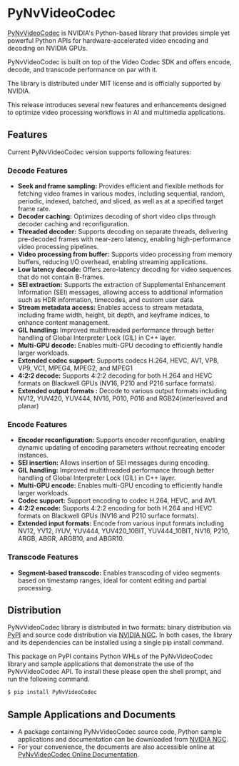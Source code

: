 # **PyNvVideoCodec**

[PyNvVideoCodec](https://docs.nvidia.com/video-technologies/pynvvideocodec/index.html) is NVIDIA's Python-based library that provides simple yet powerful Python APIs for hardware-accelerated video encoding and decoding on NVIDIA GPUs. 

PyNvVideoCodec is built on top of the Video Codec SDK and offers encode, decode, and transcode performance on par with it.

The library is distributed under MIT license and is officially supported by NVIDIA. 

This release introduces several new features and enhancements designed to optimize video processing workflows in AI and multimedia applications.

## **Features**

Current PyNvVideoCodec version supports following features:

### **Decode Features**

* **Seek and frame sampling:** Provides efficient and flexible methods for fetching video frames in various modes, including sequential, random, periodic, indexed, batched, and sliced, as well as at a specified target frame rate.  
* **Decoder caching:** Optimizes decoding of short video clips through decoder caching and reconfiguration.  
* **Threaded decoder:** Supports decoding on separate threads, delivering pre-decoded frames with near-zero latency, enabling high-performance video processing pipelines.  
* **Video processing from buffer:** Supports video processing from memory buffers, reducing I/O overhead, enabling streaming applications.  
* **Low latency decode:** Offers zero-latency decoding for video sequences that do not contain B-frames.  
* **SEI extraction:** Supports the extraction of Supplemental Enhancement Information (SEI) messages, allowing access to additional information such as HDR information, timecodes, and custom user data.  
* **Stream metadata access:** Enables access to stream metadata, including frame width, height, bit depth, and keyframe indices, to enhance content management.  
* **GIL handling:** Improved multithreaded performance through better handling of Global Interpreter Lock (GIL) in C++ layer.  
* **Multi-GPU decode:** Enables multi-GPU decoding to efficiently handle larger workloads.  
* **Extended codec support:** Supports codecs H.264, HEVC, AV1, VP8, VP9, VC1, MPEG4, MPEG2, and MPEG1  
* **4:2:2 decode:** Supports 4:2:2 decoding for both H.264 and HEVC formats on Blackwell GPUs (NV16, P210 and P216 surface formats).   
* **Extended output formats :** Decode to various output formats including NV12, YUV420, YUV444, NV16, P010, P016 and RGB24(interleaved and planar)

 

### **Encode Features**

* **Encoder reconfiguration:** Supports encoder reconfiguration, enabling dynamic updating of encoding parameters without recreating encoder instances.  
* **SEI insertion:** Allows insertion of SEI messages during encoding.  
* **GIL handling:** Improved multithreaded performance through better handling of Global Interpreter Lock (GIL) in C++ layer.  
* **Multi-GPU encode:** Enables multi-GPU encoding to efficiently handle larger workloads.  
* **Codec support:** Support encoding to codec H.264, HEVC, and AV1.  
* **4:2:2 encode:** Supports 4:2:2 encoding for both H.264 and HEVC formats on Blackwell GPUs (NV16 and P210 surface formats).  
* **Extended input formats:** Encode from various input formats including NV12, YV12, IYUV, YUV444, YUV420\_10BIT, YUV444\_10BIT, NV16, P210, ARGB, ABGR, ARGB10, and ABGR10.

 

### **Transcode Features**

* **Segment-based transcode:** Enables transcoding of video segments based on timestamp ranges, ideal for content editing and partial processing.

## **Distribution**

PyNvVideoCodec library is distributed in two formats: binary distribution via [PyPI](https://pypi.org/project/pynvvideocodec/)  and source code distribution via [NVIDIA NGC](https://catalog.ngc.nvidia.com/orgs/nvidia/resources/pynvvideocodec). In both cases, the library and its dependencies can be installed using a single pip install command.

This package on PyPI contains Python WHLs of the PyNvVideoCodec library and sample applications that demonstrate the use of the PyNvVideoCodec API. To install these please open the shell prompt, and run the following command.

```py
$ pip install PyNvVideoCodec
```

## **Sample Applications and Documents**

* A package containing PyNvVideoCodec source code, Python sample applications and documentation can be downloaded from [NVIDIA NGC](https://catalog.ngc.nvidia.com/orgs/nvidia/resources/pynvvideocodec).   
* For your convenience, the documents are also accessible online at [PyNvVideoCodec Online Documentation](https://docs.nvidia.com/video-technologies/pynvvideocodec/index.html).